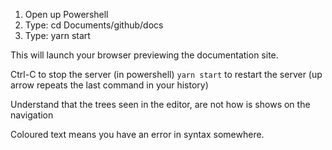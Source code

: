 1. Open up Powershell
2. Type: cd Documents/github/docs
3. Type: yarn start

This will launch your browser previewing the documentation site.

Ctrl-C to stop the server (in powershell)
`yarn start` to restart the server (up arrow repeats the last command in your history)

Understand that the trees seen in the editor, are not how is shows on the navigation

Coloured text means you have an error in syntax somewhere. 


